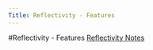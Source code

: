 ```yaml
---
Title: Reflectivity - Features
---
```

#Reflectivity - Features
[Reflectivity Notes](%base_url%/wiki/alumni/orlagreevy/reflectivitynotes)
